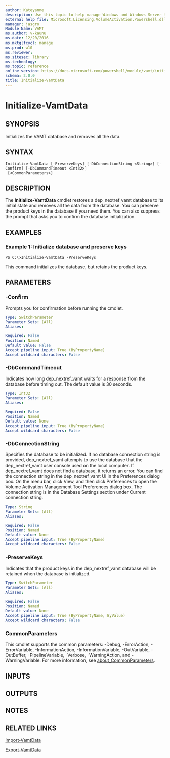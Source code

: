 ```yaml
---
author: Kateyanne
description: Use this topic to help manage Windows and Windows Server technologies with Windows PowerShell.
external help file: Microsoft.Licensing.VolumeActivation.Powershell.dll-Help.xml
manager: jasgro
Module Name: VAMT
ms.author: v-kaunu
ms.date: 12/20/2016
ms.mktglfcycl: manage
ms.prod: w10
ms.reviewer: 
ms.sitesec: library
ms.technology: 
ms.topic: reference
online version: https://docs.microsoft.com/powershell/module/vamt/initialize-vamtdata?view=windowsserver2022-ps&wt.mc_id=ps-gethelp
schema: 2.0.0
title: Initialize-VamtData
---
```


# Initialize-VamtData

## SYNOPSIS
Initializes the VAMT database and removes all the data.

## SYNTAX

```
Initialize-VamtData [-PreserveKeys] [-DbConnectionString <String>] [-Confirm] [-DbCommandTimeout <Int32>]
 [<CommonParameters>]
```

## DESCRIPTION
The **Initialize-VamtData** cmdlet restores a dep_nextref_vamt database to its initial state and removes all the data from the database.
You can preserve the product keys in the database if you need them.
You can also suppress the prompt that asks you to confirm the database initialization.

## EXAMPLES

### Example 1: Initialize database and preserve keys
```
PS C:\>Initialize-VamtData -PreserveKeys
```

This command initializes the database, but retains the product keys.

## PARAMETERS

### -Confirm
Prompts you for confirmation before running the cmdlet.

```yaml
Type: SwitchParameter
Parameter Sets: (All)
Aliases: 

Required: False
Position: Named
Default value: False
Accept pipeline input: True (ByPropertyName)
Accept wildcard characters: False
```

### -DbCommandTimeout
Indicates how long dep_nextref_vamt waits for a response from the database before timing out.
The default value is 30 seconds.

```yaml
Type: Int32
Parameter Sets: (All)
Aliases: 

Required: False
Position: Named
Default value: None
Accept pipeline input: True (ByPropertyName)
Accept wildcard characters: False
```

### -DbConnectionString
Specifies the database to be initialized.
If no database connection string is provided, dep_nextref_vamt attempts to use the database that the dep_nextref_vamt user console used on the local computer.
If dep_nextref_vamt does not find a database, it returns an error.
You can find the connection string in the dep_nextref_vamt UI in the Preferences dialog box.
On the menu bar, click View, and then click Preferences to open the Volume Activation Management Tool Preferences dialog box.
The connection string is in the Database Settings section under Current connection string.

```yaml
Type: String
Parameter Sets: (All)
Aliases: 

Required: False
Position: Named
Default value: None
Accept pipeline input: True (ByPropertyName)
Accept wildcard characters: False
```

### -PreserveKeys
Indicates that the product keys in the dep_nextref_vamt database will be retained when the database is initialized.

```yaml
Type: SwitchParameter
Parameter Sets: (All)
Aliases: 

Required: False
Position: Named
Default value: None
Accept pipeline input: True (ByPropertyName, ByValue)
Accept wildcard characters: False
```

### CommonParameters
This cmdlet supports the common parameters: -Debug, -ErrorAction, -ErrorVariable, -InformationAction, -InformationVariable, -OutVariable, -OutBuffer, -PipelineVariable, -Verbose, -WarningAction, and -WarningVariable. For more information, see [about_CommonParameters](https://go.microsoft.com/fwlink/?LinkID=113216).

## INPUTS

## OUTPUTS

## NOTES

## RELATED LINKS

[Import-VamtData](./Import-VamtData.md)

[Export-VamtData](./Export-VamtData.md)

